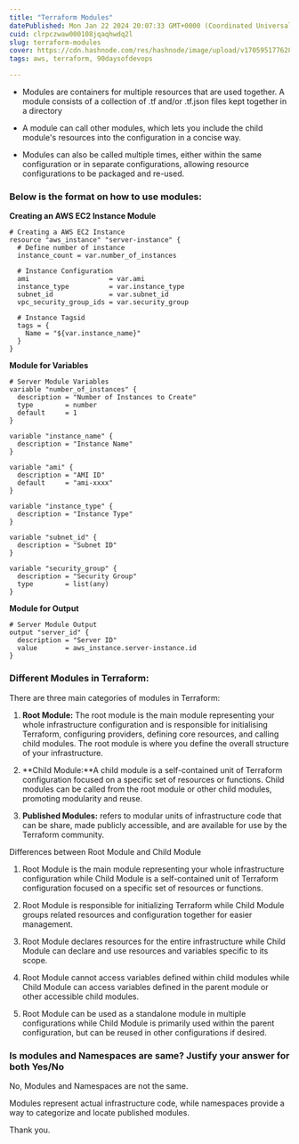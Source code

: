 ```yaml
---
title: "Terraform Modules"
datePublished: Mon Jan 22 2024 20:07:33 GMT+0000 (Coordinated Universal Time)
cuid: clrpczwaw000108jqaqhwdq2l
slug: terraform-modules
cover: https://cdn.hashnode.com/res/hashnode/image/upload/v1705951776287/b8804bee-58b8-4da1-acfe-47441bb844a1.png
tags: aws, terraform, 90daysofdevops

---
```


* Modules are containers for multiple resources that are used together. A module consists of a collection of .tf and/or .tf.json files kept together in a directory
    
* A module can call other modules, which lets you include the child module's resources into the configuration in a concise way.
    
* Modules can also be called multiple times, either within the same configuration or in separate configurations, allowing resource configurations to be packaged and re-used.
    

### Below is the format on how to use modules:

**Creating an AWS EC2 Instance Module**

```basic
# Creating a AWS EC2 Instance
resource "aws_instance" "server-instance" {
  # Define number of instance
  instance_count = var.number_of_instances

  # Instance Configuration
  ami                    = var.ami
  instance_type          = var.instance_type
  subnet_id              = var.subnet_id
  vpc_security_group_ids = var.security_group

  # Instance Tagsid
  tags = {
    Name = "${var.instance_name}"
  }
}
```

**Module for Variables**

```basic
# Server Module Variables
variable "number_of_instances" {
  description = "Number of Instances to Create"
  type        = number
  default     = 1
}

variable "instance_name" {
  description = "Instance Name"
}

variable "ami" {
  description = "AMI ID"
  default     = "ami-xxxx"
}

variable "instance_type" {
  description = "Instance Type"
}

variable "subnet_id" {
  description = "Subnet ID"
}

variable "security_group" {
  description = "Security Group"
  type        = list(any)
}
```

**Module for Output**

```basic
# Server Module Output
output "server_id" {
  description = "Server ID"
  value       = aws_instance.server-instance.id
}
```

### Different Modules in Terraform:

There are three main categories of modules in Terraform:

1. **Root Module:** The root module is the main module representing your whole infrastructure configuration and is responsible for initialising Terraform, configuring providers, defining core resources, and calling child modules. The root module is where you define the overall structure of your infrastructure.
    
2. **Child Module:**A child module is a self-contained unit of Terraform configuration focused on a specific set of resources or functions. Child modules can be called from the root module or other child modules, promoting modularity and reuse.
    
3. **Published Modules:** refers to modular units of infrastructure code that can be share, made publicly accessible, and are available for use by the Terraform community.
    

Differences between Root Module and Child Module

1. Root Module is the main module representing your whole infrastructure configuration while Child Module is a self-contained unit of Terraform configuration focused on a specific set of resources or functions.
    
2. Root Module is responsible for initializing Terraform while Child Module groups related resources and configuration together for easier management.
    
3. Root Module declares resources for the entire infrastructure while Child Module can declare and use resources and variables specific to its scope.
    
4. Root Module cannot access variables defined within child modules while Child Module can access variables defined in the parent module or other accessible child modules.
    
5. Root Module can be used as a standalone module in multiple configurations while Child Module is primarily used within the parent configuration, but can be reused in other configurations if desired.
    

### Is modules and Namespaces are same? Justify your answer for both Yes/No

No, Modules and Namespaces are not the same.

Modules represent actual infrastructure code, while namespaces provide a way to categorize and locate published modules.

Thank you.